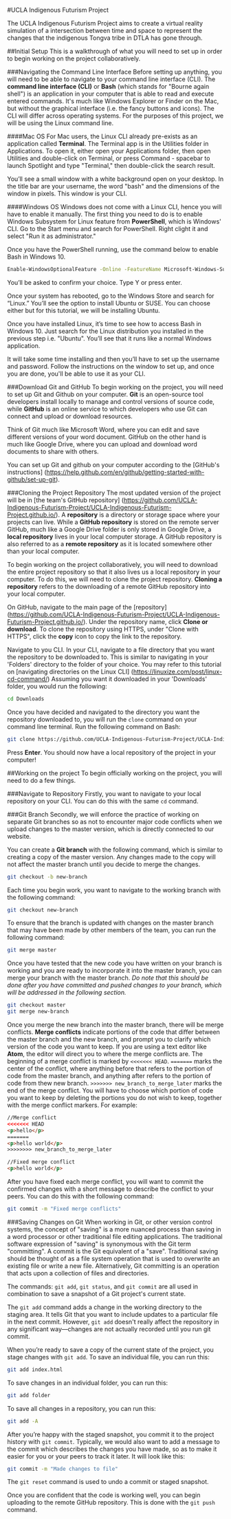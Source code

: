 #UCLA Indigenous Futurism Project

The UCLA Indigenous Futurism Project aims to create a virtual reality simulation of a intersection between time and space to represent the changes that the indigenous Tongva tribe in DTLA has gone through.

##Initial Setup
This is a walkthrough of what you will need to set up in order to begin working on the project collaboratively.

###Navigating the Command Line Interface
Before setting up anything, you will need to be able to navigate to your command line interface (CLI). The **command line interface (CLI)** or **Bash** (which stands for "Bourne again shell") is an application in your computer that is able to read and execute entered commands. It's much like Windows Explorer or Finder on the Mac, but without the graphical interface (i.e. the fancy buttons and icons). The CLI will differ across operating systems. For the purposes of this project, we will be using the Linux command line.

####Mac OS
For Mac users, the Linux CLI already pre-exists as an application called **Terminal**. The Terminal app is in the Utilities folder in Applications. To open it, either open your Applications folder, then open Utilities and double-click on Terminal, or press Command - spacebar to launch Spotlight and type "Terminal," then double-click the search result.

You’ll see a small window with a white background open on your desktop. In the title bar are your username, the word "bash" and the dimensions of the window in pixels. This window is your CLI.

####Windows OS
Windows does not come with a Linux CLI, hence you will have to enable it manually. The first thing you need to do is to enable Windows Subsystem for Linux feature from **PowerShell**, which is Windows' CLI. Go to the Start menu and search for PowerShell. Right clight it and select "Run it as administrator."

Once you have the PowerShell running, use the command below to enable Bash in Windows 10.

```bash
Enable-WindowsOptionalFeature -Online -FeatureName Microsoft-Windows-Subsystem-Linux
```
You’ll be asked to confirm your choice. Type Y or press enter.

Once your system has rebooted, go to the Windows Store and search for “Linux.” You’ll see the option to install Ubuntu or SUSE. You can choose either but for this tutorial, we will be installing Ubuntu.

Once you have installed Linux, it’s time to see how to access Bash in Windows 10. Just search for the Linux distribution you installed in the previous step i.e. "Ubuntu". You’ll see that it runs like a normal Windows application.

It will take some time installing and then you’ll have to set up the username and password. Follow the instructions on the window to set up, and once you are done, you'll be able to use it as your CLI.

###Download Git and GitHub
To begin working on the project, you will need to set up Git and Github on your computer. **Git** is an open-source tool developers install locally to manage and control versions of source code, while **GitHub** is an online service to which developers who use Git can connect and upload or download resources.

Think of Git much like Microsoft Word, where you can edit and save different versions of your word document. GitHub on the other hand is much like Google Drive, where you can upload and download word documents to share with others.

You can set up Git and github on your computer according to the [GitHub's instructions] (https://help.github.com/en/github/getting-started-with-github/set-up-git).

###Cloning the Project Repository
The most updated version of the project will be in [the team's GitHub repository] (https://github.com/UCLA-Indigenous-Futurism-Project/UCLA-Indigenous-Futurism-Project.github.io/). A **repository** is a directory or storage space where your projects can live. While a **GitHub repository** is stored on the remote server GitHub, much like a Google Drive folder is only stored in Google Drive, a **local repository** lives in your local computer storage. A GitHub repository is also referred to as a **remote repository** as it is located somewhere other than your local computer.

To begin working on the project collaboratively, you will need to download the entire project repository so that it also lives us a local repository in your computer. To do this, we will need to clone the project repository. **Cloning a repository** refers to the downloading of a remote GitHub repository into your local computer.

On GitHub, navigate to the main page of the [repository] (https://github.com/UCLA-Indigenous-Futurism-Project/UCLA-Indigenous-Futurism-Project.github.io/). Under the repository name, click **Clone or download**. To clone the repository using HTTPS, under "Clone with HTTPS", click the **copy** icon to copy the link to the repository.

Navigate to you CLI. In your CLI, navigate to a file directory that you want the repository to be downloaded to. This is similar to navigating in your 'Folders' directory to the folder of your choice. You may refer to this tutorial on [navigating directories on the Linux CLI] (https://linuxize.com/post/linux-cd-command/) Assuming you want it downloaded in your 'Downloads' folder, you would run the following:
```bash
cd Downloads
```

Once you have decided and navigated to the directory you want the repository downloaded to, you will run the `clone` command on your command line terminal. Run the following command on Bash:
```bash
git clone https://github.com/UCLA-Indigenous-Futurism-Project/UCLA-Indigenous-Futurism-Project.github.io.git
```
Press **Enter**. You should now have a local repository of the project in your computer!

##Working on the project
To begin officially working on the project, you will need to do a few things.

###Navigate to Repository
Firstly, you want to navigate to your local repository on your CLI. You can do this with the same `cd` command.

###Git Branch
Secondly, we will enforce the practice of working on separate Git branches so as not to encounter major code conflicts when we upload changes to the master version, which is directly connected to our website.

You can create a **Git branch** with the following command, which is similar to creating a copy of the master version. Any changes made to the copy will not affect the master branch until you decide to merge the changes.
```bash
git checkout -b new-branch
```

Each time you begin work, you want to navigate to the working branch with the following command:
```bash
git checkout new-branch
```

To ensure that the branch is updated with changes on the master branch that may have been made by other members of the team, you can run the following command:
```bash
git merge master
```

Once you have tested that the new code you have written on your branch is working and you are ready to incorporate it into the master branch, you can merge your branch with the master branch. _Do note that this should be done after you have committed and pushed changes to your branch, which will be addressed in the following section._
```bash
git checkout master
git merge new-branch
```

Once you merge the new branch into the master branch, there will be merge conflicts. **Merge conflicts** indicate portions of the code that differ between the master branch and the new branch, and prompt you to clarify which version of the code you want to keep. If you are using a text editor like **Atom**, the editor will direct you to where the merge conflicts are. The beginning of a merge conflict is marked by `<<<<<<< HEAD`. `=======` marks the center of the conflict, where anything before that refers to the portion of code from the master branch, and anything after refers to the portion of code from thew new branch. `>>>>>>> new_branch_to_merge_later` marks the end of the merge conflict. You will have to choose which portion of code you want to keep by deleting the portions you do not wish to keep, together with the merge conflict markers. For example:
```html
//Merge conflict
<<<<<<< HEAD
<p>hello</p>
=======
<p>hello world</p>
>>>>>>>> new_branch_to_merge_later

//Fixed merge conflict
<p>hello world</p>
```

After you have fixed each merge conflict, you will want to commit the confirmed changes with a short message to describe the conflict to your peers. You can do this with the following command:
```bash
git commit -m "Fixed merge conflicts"
```

###Saving Changes on Git
When working in Git, or other version control systems, the concept of "saving" is a more nuanced process than saving in a word processor or other traditional file editing applications. The traditional software expression of "saving" is synonymous with the Git term "committing". A commit is the Git equivalent of a "save". Traditional saving should be thought of as a file system operation that is used to overwrite an existing file or write a new file. Alternatively, Git committing is an operation that acts upon a collection of files and directories.

The commands: `git add`, `git status`, and `git commit` are all used in combination to save a snapshot of a Git project's current state.

The `git add` command adds a change in the working directory to the staging area. It tells Git that you want to include updates to a particular file in the next commit. However, `git add` doesn't really affect the repository in any significant way—changes are not actually recorded until you run git commit.

When you’re ready to save a copy of the current state of the project, you stage changes with `git add`. To save an individual file, you can run this:
```bash
git add index.html
```
To save changes in an individual folder, you can run this:
```bash
git add folder
```
To save all changes in a repository, you can run this:
```bash
git add -A
```

After you’re happy with the staged snapshot, you commit it to the project history with `git commit`. Typically, we would also want to add a message to the commit which describes the changes you have made, so as to make it easier for you or your peers to track it later. It will look like this:
```bash
git commit -m "Made changes to file"
```

The `git reset` command is used to undo a commit or staged snapshot.

Once you are confident that the code is working well, you can begin uploading to the remote GitHub repository. This is done with the `git push` command.
